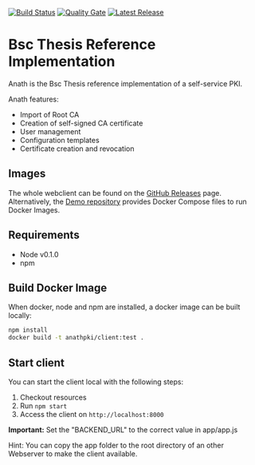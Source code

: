 [![Build Status](https://travis-ci.org/AnathPKI/anath-client.svg?branch=master)](https://travis-ci.org/AnathPKI/anath-client)
[![Quality Gate](https://sonarcloud.io/api/project_badges/measure?project=anath-client&metric=alert_status)](https://sonarcloud.io/dashboard?id=anath-client)
[![Latest Release](https://github-basic-badges.herokuapp.com/release/AnathPKI/anath-client.svg)](https://github.com/AnathPKI/anath-client/releases/latest)

# Bsc Thesis Reference Implementation

Anath is the Bsc Thesis reference implementation of a self-service PKI.

Anath features:

* Import of Root CA
* Creation of self-signed CA certificate
* User management
* Configuration templates
* Certificate creation and revocation

## Images

The whole webclient can be found on the [GitHub Releases](https://github.com/AnathPKI/anath-client/releases) page.
Alternatively, the [Demo repository](https://github.com/AnathPKI/demo) provides Docker Compose files to run Docker Images.

## Requirements

* Node v0.1.0
* npm

## Build Docker Image

When docker, node and npm are installed, a docker image can be built locally:

```bash
npm install
docker build -t anathpki/client:test .
```

## Start client

You can start the client local with the following steps:

1. Checkout resources
2. Run `npm start`
3. Access the client on `http://localhost:8000`

**Important:**
Set the "BACKEND_URL" to the correct value in app/app.js

Hint:
You can copy the app folder to the root directory of an other Webserver to make the client available.
